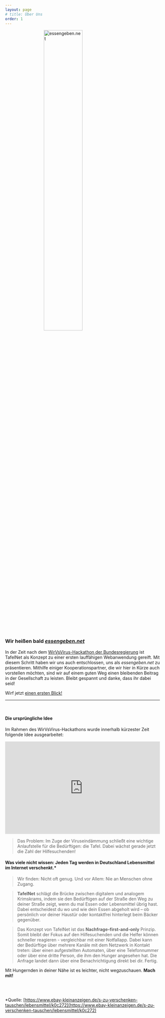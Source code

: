 ```yaml
---
layout: page
# title: Über Uns
order: 1
---
```


<img src="https://tuffle-b2e16.web.app/static/media/logo_big.4084f218.png"
  style="width: 20rem;
  display: block;
  margin-left: auto;
  margin-right: auto;
  width: 50%;"
  alt="essengeben.net">

### Wir heißen bald [_essengeben.net_](https://essengeben.net)

In der Zeit nach dem [WirVsVirus-Hackathon der Bundesregierung](https://wirvsvirus.org/) ist TafelNet als Konzept zu einer ersten lauffähigen Webanwendung gereift. Mit diesem Schritt haben wir uns auch entschlossen, uns als _essengeben.net_ zu präsentieren. Mithilfe einiger Kooperationspartner, die wir hier in Kürze auch vorstellen möchten, sind wir auf einem guten Weg einen bleibenden Beitrag in der Gesellschaft zu leisten. Bleibt gespannt und danke, dass ihr dabei seid!

Wirf jetzt [einen ersten Blick!](https://essengeben.net)

---
<br>

#### Die ursprüngliche Idee

Im Rahmen des WirVsVirus-Hackathons wurde innerhalb kürzester Zeit folgende Idee ausgearbeitet:

<div class="video-container">
    <iframe width="100%" height="300vh" src="https://www.youtube.com/embed/IKuJMeJiA3w" frameborder="0" allow="accelerometer; autoplay; encrypted-media; gyroscope; picture-in-picture" allowfullscreen></iframe>
</div>


> Das Problem: Im Zuge der Viruseindämmung schließt eine wichtige Anlaufstelle für die Bedürftigen: die Tafel. Dabei wächst gerade jetzt die Zahl der Hilfesuchenden!

#### Was viele nicht wissen: Jeden Tag werden in Deutschland Lebensmittel im Internet verschenkt.*

> Wir finden: Nicht oft genug. Und vor Allem: Nie an Menschen ohne Zugang.

> **TafelNet** schlägt die Brücke zwischen digitalem und analogem Krimskrams, indem sie den Bedürftigen auf der Straße den Weg zu deiner Straße zeigt, wenn du mal Essen oder Lebensmittel übrig hast. Dabei entscheidest du wo und wie dein Essen abgeholt wird – ob persönlich vor deiner Haustür oder kontaktfrei hinterlegt beim Bäcker gegenüber. 

> Das Konzept von TafelNet ist das **Nachfrage-first-and-only** Prinzip. Somit bleibt der Fokus auf den Hilfesuchenden und die Helfer können schneller reagieren - vergleichbar mit einer Notfallapp.
Dabei kann der Bedürftige über mehrere Kanäle mit dem Netzwerk in Kontakt treten: über einen aufgestellten Automaten, über eine Telefonnummer oder über eine dritte Person, die ihm den Hunger angesehen hat. Die Anfrage landet dann über eine Benachrichtigung direkt bei dir. Fertig.


Mit Hungernden in deiner Nähe ist es leichter, nicht wegzuschauen. **Mach mit!**

<br>
<br>

*Quelle: [https://www.ebay-kleinanzeigen.de/s-zu-verschenken-tauschen/lebensmittel/k0c272](https://www.ebay-kleinanzeigen.de/s-zu-verschenken-tauschen/lebensmittel/k0c272)
